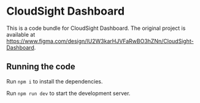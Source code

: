 
  # CloudSight Dashboard

  This is a code bundle for CloudSight Dashboard. The original project is available at https://www.figma.com/design/IU2W3karHJVFaRwBO3hZNn/CloudSight-Dashboard.

  ## Running the code

  Run `npm i` to install the dependencies.

  Run `npm run dev` to start the development server.
  